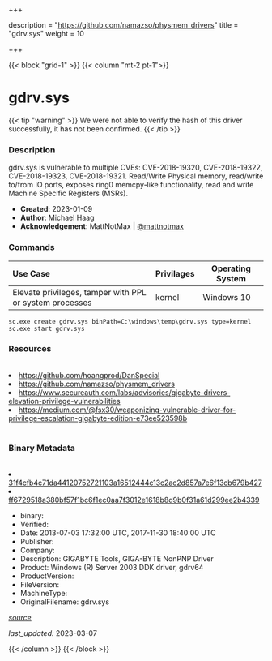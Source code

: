 +++

description = "https://github.com/namazso/physmem_drivers"
title = "gdrv.sys"
weight = 10

+++


{{< block "grid-1" >}}
{{< column "mt-2 pt-1">}}




# gdrv.sys 


{{< tip "warning" >}}
We were not able to verify the hash of this driver successfully, it has not been confirmed.
{{< /tip >}}




### Description


gdrv.sys is vulnerable to multiple CVEs: CVE-2018-19320, CVE-2018-19322, CVE-2018-19323, CVE-2018-19321. Read/Write Physical memory, read/write to/from IO ports, exposes ring0 memcpy-like functionality,  read and write Machine Specific Registers (MSRs).


- **Created**: 2023-01-09
- **Author**: Michael Haag
- **Acknowledgement**: MattNotMax | [@mattnotmax](https://twitter.com/@mattnotmax)

### Commands

| Use Case | Privilages | Operating System | 
|:---- | ---- | ---- |
| Elevate privileges, tamper with PPL or system processes | kernel | Windows 10 |

```
sc.exe create gdrv.sys binPath=C:\windows\temp\gdrv.sys type=kernel
sc.exe start gdrv.sys
```

### Resources
<br>


<li><a href=" https://github.com/hoangprod/DanSpecial"> https://github.com/hoangprod/DanSpecial</a></li>

<li><a href="https://github.com/namazso/physmem_drivers">https://github.com/namazso/physmem_drivers</a></li>

<li><a href="https://www.secureauth.com/labs/advisories/gigabyte-drivers-elevation-privilege-vulnerabilities">https://www.secureauth.com/labs/advisories/gigabyte-drivers-elevation-privilege-vulnerabilities</a></li>

<li><a href="https://medium.com/@fsx30/weaponizing-vulnerable-driver-for-privilege-escalation-gigabyte-edition-e73ee523598b">https://medium.com/@fsx30/weaponizing-vulnerable-driver-for-privilege-escalation-gigabyte-edition-e73ee523598b</a></li>


<br>


### Binary Metadata
<br>



<li><a href="https://www.virustotal.com/gui/file/31f4cfb4c71da44120752721103a16512444c13c2ac2d857a7e6f13cb679b427">31f4cfb4c71da44120752721103a16512444c13c2ac2d857a7e6f13cb679b427</a></li>

<li><a href="https://www.virustotal.com/gui/file/ff6729518a380bf57f1bc6f1ec0aa7f3012e1618b8d9b0f31a61d299ee2b4339">ff6729518a380bf57f1bc6f1ec0aa7f3012e1618b8d9b0f31a61d299ee2b4339</a></li>



- binary: 
- Verified: 
- Date: 2013-07-03 17:32:00 UTC, 2017-11-30 18:40:00 UTC
- Publisher: 
- Company: 
- Description: GIGABYTE Tools, GIGA-BYTE NonPNP Driver
- Product: Windows (R) Server 2003 DDK driver, gdrv64
- ProductVersion: 
- FileVersion: 
- MachineType: 
- OriginalFilename: gdrv.sys

[*source*](https://github.com/magicsword-io/LOLDrivers/tree/main/yaml/gdrv.sys.yml)

*last_updated:* 2023-03-07


{{< /column >}}
{{< /block >}}
